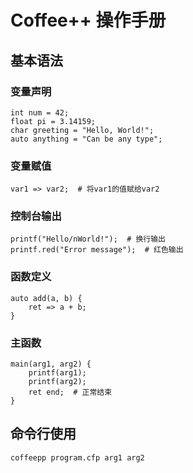 # Coffee++ 操作手册

## 基本语法

### 变量声明
    int num = 42;
    float pi = 3.14159;
    char greeting = "Hello, World!";
    auto anything = "Can be any type";

### 变量赋值
    var1 => var2;  # 将var1的值赋给var2

### 控制台输出
    printf("Hello/nWorld!");  # 换行输出
    printf.red("Error message");  # 红色输出

### 函数定义
    auto add(a, b) {
        ret => a + b;
    }

### 主函数
    main(arg1, arg2) {
        printf(arg1);
        printf(arg2);
        ret end;  # 正常结束
    }

## 命令行使用
    coffeepp program.cfp arg1 arg2